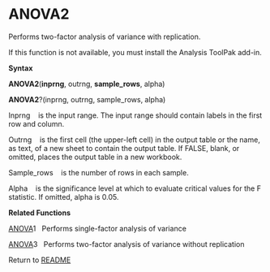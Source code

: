 # ANOVA2

Performs two-factor analysis of variance with replication.

If this function is not available, you must install the Analysis ToolPak
add-in.

**Syntax**

**ANOVA2**(**inprng**, outrng, **sample\_rows**, alpha)

**ANOVA2**?(inprng, outrng, sample\_rows, alpha)

Inprng&nbsp;&nbsp;&nbsp;&nbsp;is the input range. The input range should
contain labels in the first row and column.

Outrng&nbsp;&nbsp;&nbsp;&nbsp;is the first cell (the upper-left cell) in
the output table or the name, as text, of a new sheet to contain the
output table. If FALSE, blank, or omitted, places the output table in a
new workbook.

Sample\_rows&nbsp;&nbsp;&nbsp;&nbsp;is the number of rows in each
sample.

Alpha&nbsp;&nbsp;&nbsp;&nbsp;is the significance level at which to
evaluate critical values for the F statistic. If omitted, alpha is 0.05.

**Related Functions**

[ANOVA](ANOVA.md)1&nbsp;&nbsp;&nbsp;Performs single-factor analysis of variance

[ANOVA](ANOVA.md)3&nbsp;&nbsp;&nbsp;Performs two-factor analysis of variance without
replication



Return to [README](README.md#A)

